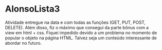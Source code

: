 # AlonsoLista3

Atividade entregue na data e com todas as funções (GET, PUT, POST, DELETE). Além disso, fiz o máximo que consegui da parte bônus com a view em html + css. Fiquei impedido devido 
a um problema no momento de popular o objeto na página HTML. Talvez seja um conteúdo interessante de abordar no futuro. 
